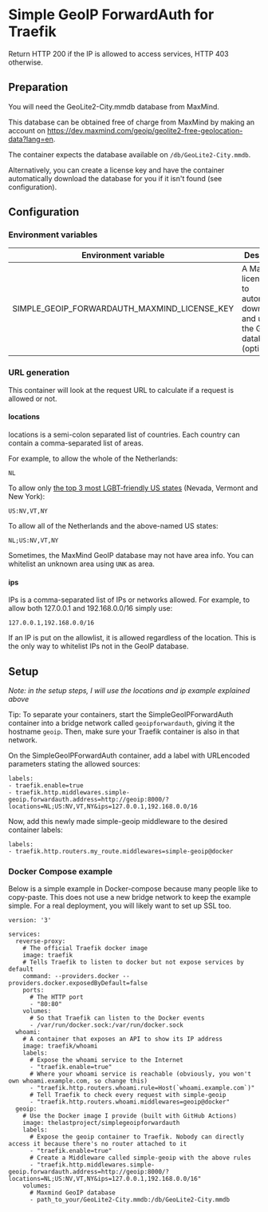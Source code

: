 # Simple GeoIP ForwardAuth for Traefik

Return HTTP 200 if the IP is allowed to access services, HTTP 403 otherwise.

## Preparation
You will need the GeoLite2-City.mmdb database from MaxMind.

This database can be obtained free of charge from MaxMind by making an account on https://dev.maxmind.com/geoip/geolite2-free-geolocation-data?lang=en.

The container expects the database available on `/db/GeoLite2-City.mmdb`.

Alternatively, you can create a license key and have the container automatically download the database for you if it isn't found (see configuration).

## Configuration
### Environment variables
| Environment variable | Description |
| -------------------- | ----------- |
| SIMPLE_GEOIP_FORWARDAUTH_MAXMIND_LICENSE_KEY | A MaxMind license key to automatically download and update the GeoIP database (optional) |

### URL generation
This container will look at the request URL to calculate if a request is allowed or not.

#### locations
locations is a semi-colon separated list of countries. Each country can contain a comma-separated list of areas.

For example, to allow the whole of the Netherlands:
```
NL
```

To allow only [the top 3 most LGBT-friendly US states](https://eu.usatoday.com/story/money/2020/06/19/the-best-and-worst-states-for-lgbtq-people/111968524/) (Nevada, Vermont and New York):
```
US:NV,VT,NY
```

To allow all of the Netherlands and the above-named US states:
```
NL;US:NV,VT,NY
```

Sometimes, the MaxMind GeoIP database may not have area info. You can whitelist an unknown area using `UNK` as area.

#### ips
IPs is a comma-separated list of IPs or networks allowed. For example, to allow both 127.0.0.1 and 192.168.0.0/16 simply use:
```
127.0.0.1,192.168.0.0/16
```

If an IP is put on the allowlist, it is allowed regardless of the location. This is the only way to whitelist IPs not in the GeoIP database.

## Setup
*Note: in the setup steps, I will use the locations and ip example explained above*

Tip: To separate your containers, start the SimpleGeoIPForwardAuth container into a bridge network called `geoipforwardauth`, giving it the hostname `geoip`. Then, make sure your Traefik container is also in that network.

On the SimpleGeoIPForwardAuth container, add a label with URLencoded parameters stating the allowed sources:
```
labels:
- traefik.enable=true
- traefik.http.middlewares.simple-geoip.forwardauth.address=http://geoip:8000/?locations=NL;US:NV,VT,NY&ips=127.0.0.1,192.168.0.0/16
```

Now, add this newly made simple-geoip middleware to the desired container labels:
```
labels:
- traefik.http.routers.my_route.middlewares=simple-geoip@docker
```

### Docker Compose example

Below is a simple example in Docker-compose because many people like to copy-paste. This does not use a new bridge network to keep the example simple. For a real deployment, you will likely want to set up SSL too.

```
version: '3'

services:
  reverse-proxy:
    # The official Traefik docker image
    image: traefik
    # Tells Traefik to listen to docker but not expose services by default
    command: --providers.docker --providers.docker.exposedByDefault=false
    ports:
      # The HTTP port
      - "80:80"
    volumes:
      # So that Traefik can listen to the Docker events
      - /var/run/docker.sock:/var/run/docker.sock
  whoami:
    # A container that exposes an API to show its IP address
    image: traefik/whoami
    labels:
      # Expose the whoami service to the Internet
      - "traefik.enable=true"
      # Where your whoami service is reachable (obviously, you won't own whoami.example.com, so change this)
      - "traefik.http.routers.whoami.rule=Host(`whoami.example.com`)"
      # Tell Traefik to check every request with simple-geoip
      - "traefik.http.routers.whoami.middlewares=geoip@docker"
  geoip:
    # Use the Docker image I provide (built with GitHub Actions)
    image: thelastproject/simplegeoipforwardauth
    labels:
      # Expose the geoip container to Traefik. Nobody can directly access it because there's no router attached to it
      - "traefik.enable=true"
      # Create a Middleware called simple-geoip with the above rules
      - "traefik.http.middlewares.simple-geoip.forwardauth.address=http://geoip:8000/?locations=NL;US:NV,VT,NY&ips=127.0.0.1,192.168.0.0/16"
    volumes:
      # Maxmind GeoIP database
      - path_to_your/GeoLite2-City.mmdb:/db/GeoLite2-City.mmdb
```
